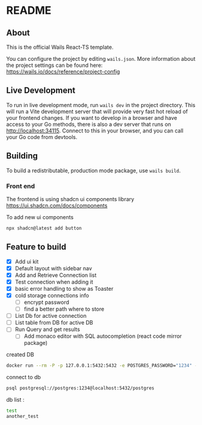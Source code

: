 # README

## About

This is the official Wails React-TS template.

You can configure the project by editing `wails.json`. More information about the project settings can be found
here: <https://wails.io/docs/reference/project-config>

## Live Development

To run in live development mode, run `wails dev` in the project directory. This will run a Vite development
server that will provide very fast hot reload of your frontend changes. If you want to develop in a browser
and have access to your Go methods, there is also a dev server that runs on <http://localhost:34115>. Connect
to this in your browser, and you can call your Go code from devtools.

## Building

To build a redistributable, production mode package, use `wails build`.

### Front end

The frontend is using shadcn ui components library <https://ui.shadcn.com/docs/components>

To add new ui components

```bash
npx shadcn@latest add button
```

## Feature to build

- [x] Add ui kit
- [x] Default layout with sidebar nav
- [x] Add and Retrieve Connection list
- [x] Test connection when adding it
- [x] basic error handling to show as Toaster
- [x] cold storage connections info
  - [ ] encrypt password
  - [ ] find a better path where to store
- [ ] List Db for active connection
- [ ] List table from DB for active DB
- [ ] Run Query and get results
  - [ ] Add monaco editor with SQL autocompletion (react code mirror package)

created DB

```bash
docker run --rm -P -p 127.0.0.1:5432:5432 -e POSTGRES_PASSWORD="1234" --name pg postgres:alpine
```

connect to db

```bash
psql postgresql://postgres:1234@localhost:5432/postgres
```

db list :

```bash
test
another_test
```
